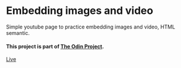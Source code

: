 # Embedding images and video

Simple youtube page to practice embedding images and video, HTML semantic.

#### This project is part of [The Odin Project](https://www.theodinproject.com).

[Live](https://luc-0.github.io/embedding-images-and-video/)
